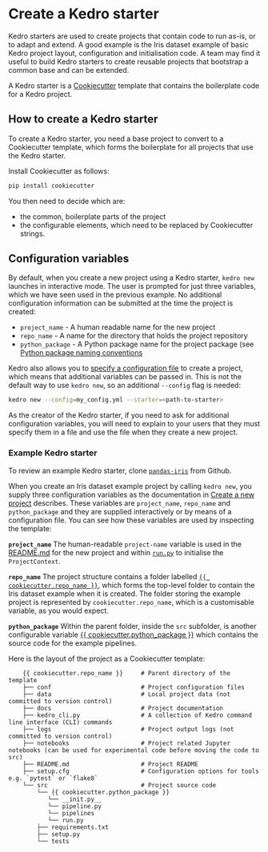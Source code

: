
# Create a Kedro starter

Kedro starters are used to create projects that contain code to run as-is, or to adapt and extend. A good example is the Iris dataset example of basic Kedro project layout, configuration and initialisation code. A team may find it useful to build Kedro starters to create reusable projects that bootstrap a common base and can be extended.

A Kedro starter is a [Cookiecutter](https://cookiecutter.readthedocs.io/en/1.7.2/) template that contains the boilerplate code for a Kedro project.

## How to create a Kedro starter

To create a Kedro starter, you need a base project to convert to a Cookiecutter template, which forms the boilerplate for all projects that use the Kedro starter.

Install Cookiecutter as follows:

```bash
pip install cookiecutter
```

You then need to decide which are:

* the common, boilerplate parts of the project
* the configurable elements, which need to be replaced by Cookiecutter strings.

## Configuration variables

By default, when you create a new project using a Kedro starter, `kedro new` launches in interactive mode. The user is prompted for just three variables, which we have seen used in the previous example. No additional configuration information can be submitted at the time the project is created:

* `project_name` - A human readable name for the new project
* `repo_name` - A name for the directory that holds the project repository
* `python_package` - A Python package name for the project package (see [Python package naming conventions](https://www.python.org/dev/peps/pep-0008/#package-and-module-names)

Kedro also allows you to [specify a configuration file](../02_get_started/04_new_project.md) to create a project, which means that additional variables can be passed in. This is not the default way to use `kedro new`, so an additional `--config` flag is needed:

```bash
kedro new --config=my_config.yml --starter=<path-to-starter>
```

As the creator of the Kedro starter, if you need to ask for additional configuration variables, you will need to explain to your users that they must specify them in a file and use the file when they create a new project.

### Example Kedro starter

To review an example Kedro starter, clone [`pandas-iris`](https://github.com/quantumblacklabs/kedro-starter-pandas-iris) from Github.

When you create an Iris dataset example project by calling `kedro new`, you supply three configuration variables as the documentation in [Create a new project](../02_get_started/04_new_project.md) describes. These variables are `project_name`, `repo_name` and `python_package` and they are supplied interactively or by means of a configuration file. You can see how these variables are used by inspecting the template:

**`project_name`**
The human-readable `project-name` variable is used in the [README.md](https://github.com/quantumblacklabs/kedro-starter-pandas-iris/blob/master/README.md) for the new project and within [`run.py`](https://github.com/quantumblacklabs/kedro-starter-pandas-iris/blob/master/%7B%7B%20cookiecutter.repo_name%20%7D%7D/src/%7B%7B%20cookiecutter.python_package%20%7D%7D/run.py) to initialise the `ProjectContext`.

**`repo_name`**
The project structure contains a folder labelled [`{{ cookiecutter.repo_name }}`](https://github.com/quantumblacklabs/kedro-starter-pandas-iris/tree/master/%7B%7B%20cookiecutter.repo_name%20%7D%7D), which forms the top-level folder to contain the Iris dataset example when it is created. The folder storing the example project is represented by `cookiecutter.repo_name`, which is a customisable variable, as you would expect.

**`python_package`**
Within the parent folder, inside the `src` subfolder, is another configurable variable [{{ cookiecutter.python_package }}](https://github.com/quantumblacklabs/kedro-starter-pandas-iris/tree/master/%7B%7B%20cookiecutter.repo_name%20%7D%7D/src/%7B%7B%20cookiecutter.python_package%20%7D%7D) which contains the source code for the example pipelines.

Here is the layout of the project as a Cookiecutter template:

```
    {{ cookiecutter.repo_name }}     # Parent directory of the template
    ├── conf                         # Project configuration files
    ├── data                         # Local project data (not committed to version control)
    ├── docs                         # Project documentation
    ├── kedro_cli.py                 # A collection of Kedro command line interface (CLI) commands
    ├── logs                         # Project output logs (not committed to version control)
    ├── notebooks                    # Project related Jupyter notebooks (can be used for experimental code before moving the code to src)
    ├── README.md                    # Project README
    ├── setup.cfg                    # Configuration options for tools e.g. `pytest` or `flake8`
    └── src                          # Project source code
        └── {{ cookiecutter.python_package }}
           └── __init.py__
           └── pipeline.py
           └── pipelines
           └── run.py
        ├── requirements.txt
        ├── setup.py
        └── tests
```

<!--TO DO: Add something here about how the variables passed in at the time the project is created are used by Cookiecutter to create the project. Give the cookiecutter.json file?-->
